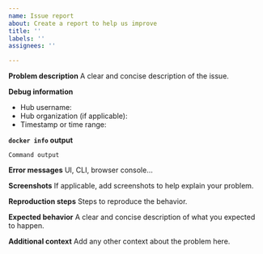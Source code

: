 ```yaml
---
name: Issue report
about: Create a report to help us improve
title: ''
labels: ''
assignees: ''

---
```


**Problem description**
A clear and concise description of the issue.

**Debug information**
* Hub username: 
* Hub organization (if applicable): 
* Timestamp or time range: 

**`docker info` output**
```
Command output
```

**Error messages**
UI, CLI, browser console...

**Screenshots**
If applicable, add screenshots to help explain your problem.

**Reproduction steps**
Steps to reproduce the behavior.

**Expected behavior**
A clear and concise description of what you expected to happen.

**Additional context**
Add any other context about the problem here.
